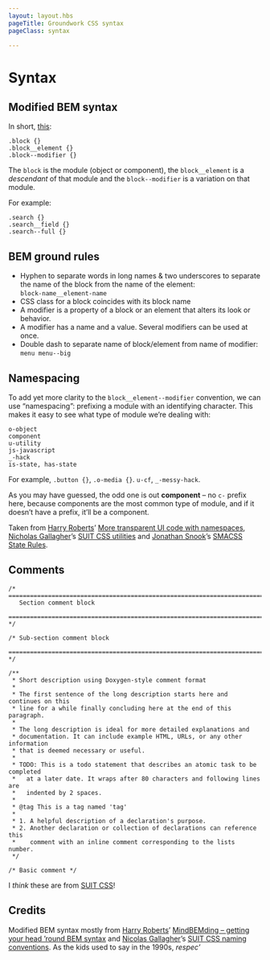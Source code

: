 ```yaml
---
layout: layout.hbs
pageTitle: Groundwork CSS syntax
pageClass: syntax

---
```


# Syntax

## Modified BEM syntax

In short, [this](https://csswizardry.com/2013/01/mindbemding-getting-your-head-round-bem-syntax/):

```
.block {}
.block__element {}
.block--modifier {}
```

The `block` is the module (object or component), the `block__element` is a _descendant_ of that module and the `block--modifier` is a variation on that module.

For example:

```
.search {}
.search__field {}
.search--full {}
```

## BEM ground rules

* Hyphen to separate words in long names & two underscores to separate the name of the block from the name of the element:  
`block-name__element-name`
* CSS class for a block coincides with its block name
* A modifier is a property of a block or an element that alters its look or behavior.
* A modifier has a name and a value. Several modifiers can be used at once.
* Double dash to separate name of block/element from name of modifier:  
`menu menu--big`

## Namespacing

To add yet more clarity to the `block__element--modifier` convention, we can use “namespacing”: prefixing a module with an identifying character. This makes it easy to see what type of module we’re dealing with:

```
o-object
component
u-utility
js-javascript
_-hack
is-state, has-state
```

For example, `.button {}`, `.o-media {}`. `u-cf`, `_-messy-hack`.

As you may have guessed, the odd one is out **component** – no `c-` prefix here, because components are the most common type of module, and if it doesn’t have a prefix, it’ll be a component.

Taken from [Harry Roberts](https://twitter.com/csswizardry)’ [More transparent UI code with namespaces](https://csswizardry.com/2015/03/more-transparent-ui-code-with-namespaces/), [Nicholas Gallagher](https://twitter.com/necolas)’s [SUIT CSS utilities](https://github.com/suitcss/utils) and [Jonathan Snook](https://twitter.com/snookca)’s [SMACSS State Rules](https://smacss.com/book/type-state).

## Comments

```
/* ==========================================================================
   Section comment block
   ========================================================================== */

/* Sub-section comment block
   ========================================================================== */

/**
 * Short description using Doxygen-style comment format
 *
 * The first sentence of the long description starts here and continues on this
 * line for a while finally concluding here at the end of this paragraph.
 *
 * The long description is ideal for more detailed explanations and
 * documentation. It can include example HTML, URLs, or any other information
 * that is deemed necessary or useful.
 *
 * TODO: This is a todo statement that describes an atomic task to be completed
 *   at a later date. It wraps after 80 characters and following lines are
 *   indented by 2 spaces.
 *
 * @tag This is a tag named 'tag'
 *
 * 1. A helpful description of a declaration's purpose.
 * 2. Another declaration or collection of declarations can reference this
 *    comment with an inline comment corresponding to the lists number.
 */

/* Basic comment */
```

I _think_ these are from [SUIT CSS](http://suitcss.github.io/)!

## Credits

Modified BEM syntax mostly from [Harry Roberts](https://twitter.com/csswizardry)’ [MindBEMding – getting your head ’round BEM syntax](https://csswizardry.com/2013/01/mindbemding-getting-your-head-round-bem-syntax/) and [Nicolas Gallagher](https://twitter.com/necolas)’s [SUIT CSS naming conventions](https://github.com/suitcss/suit/blob/master/doc/naming-conventions.md). As the kids used to say in the 1990s, _respec’_
